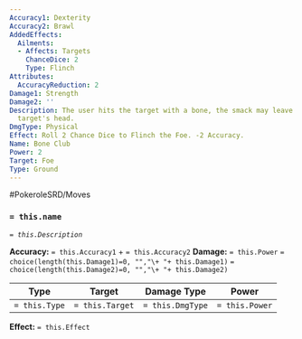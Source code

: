 ```yaml
---
Accuracy1: Dexterity
Accuracy2: Brawl
AddedEffects:
  Ailments:
  - Affects: Targets
    ChanceDice: 2
    Type: Flinch
Attributes:
  AccuracyReduction: 2
Damage1: Strength
Damage2: ''
Description: The user hits the target with a bone, the smack may leave a bump on the
  target's head.
DmgType: Physical
Effect: Roll 2 Chance Dice to Flinch the Foe. -2 Accuracy.
Name: Bone Club
Power: 2
Target: Foe
Type: Ground
---
```


#PokeroleSRD/Moves

### `= this.name` 
*`= this.Description`*

**Accuracy:** `= this.Accuracy1` + `= this.Accuracy2`
**Damage:** `= this.Power` `= choice(length(this.Damage1)=0, "","\+ "+ this.Damage1)` `= choice(length(this.Damage2)=0, "","\+ "+ this.Damage2)`

| Type          | Target          | Damage Type          | Power          |
| ------------- | --------------- | ---------------- | -------------- |
| `= this.Type` | `= this.Target` | `= this.DmgType` | `= this.Power` | 

**Effect:** `= this.Effect`